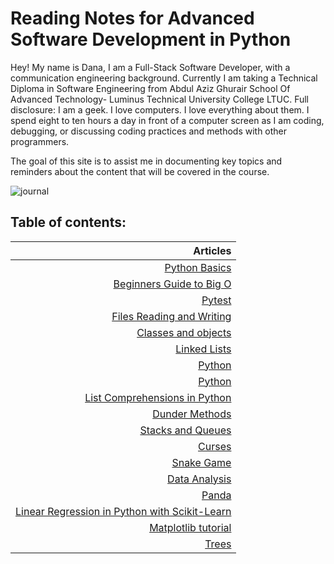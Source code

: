 # Reading Notes for Advanced Software Development in Python

Hey! My name is Dana, I am a Full-Stack Software Developer, with a communication engineering background. Currently I am taking a Technical Diploma in Software Engineering from Abdul Aziz Ghurair School Of Advanced Technology-  Luminus Technical University College LTUC. Full disclosure: I am a geek. I love computers. I love everything about them. I spend eight to ten hours a day in front of a computer screen as I am coding, debugging, or discussing coding practices and methods with other programmers.

The goal of this site is to assist me in documenting key topics and reminders about the content that will be covered in the course.

![journal](https://theartofsimple.net/wp-content/uploads/2019/05/journal-laptop.jpg)

## **Table of contents:**

| Articles |
|----: |
| [Python Basics](https://danaabbadi.github.io/Reading-Notes-for-Advanced-Software-Development-in-Python-Course/pythonbasics) |
| [Beginners Guide to Big O](https://danaabbadi.github.io/Reading-Notes-for-Advanced-Software-Development-in-Python-Course/class1) |
| [Pytest](https://danaabbadi.github.io/Reading-Notes-for-Advanced-Software-Development-in-Python-Course/class2) |
| [Files Reading and Writing](https://danaabbadi.github.io/Reading-Notes-for-Advanced-Software-Development-in-Python-Course/class3) |
| [Classes and objects](https://danaabbadi.github.io/Reading-Notes-for-Advanced-Software-Development-in-Python-Course/class4) |
| [Linked Lists](https://danaabbadi.github.io/Reading-Notes-for-Advanced-Software-Development-in-Python-Course/class5) |
| [Python](https://danaabbadi.github.io/Reading-Notes-for-Advanced-Software-Development-in-Python-Course/class6) |
| [Python](https://danaabbadi.github.io/Reading-Notes-for-Advanced-Software-Development-in-Python-Course/class7) |
| [List Comprehensions in Python](https://danaabbadi.github.io/Reading-Notes-for-Advanced-Software-Development-in-Python-Course/class8) |
| [Dunder Methods](https://danaabbadi.github.io/Reading-Notes-for-Advanced-Software-Development-in-Python-Course/class9) |
| [Stacks and Queues](https://danaabbadi.github.io/Reading-Notes-for-Advanced-Software-Development-in-Python-Course/class10) |
| [Curses](https://danaabbadi.github.io/Reading-Notes-for-Advanced-Software-Development-in-Python-Course/curses) |
| [Snake Game](https://danaabbadi.github.io/Reading-Notes-for-Advanced-Software-Development-in-Python-Course/snake_game) |
| [Data Analysis](https://danaabbadi.github.io/Reading-Notes-for-Advanced-Software-Development-in-Python-Course/class11) |
| [Panda](https://danaabbadi.github.io/Reading-Notes-for-Advanced-Software-Development-in-Python-Course/class12) |
| [Linear Regression in Python with Scikit-Learn](https://danaabbadi.github.io/Reading-Notes-for-Advanced-Software-Development-in-Python-Course/class13) |
| [Matplotlib tutorial](https://danaabbadi.github.io/Reading-Notes-for-Advanced-Software-Development-in-Python-Course/class14) |
| [Trees](https://danaabbadi.github.io/Reading-Notes-for-Advanced-Software-Development-in-Python-Course/class15) |